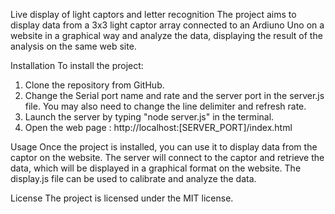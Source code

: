 Live display of light captors and letter recognition
The project aims to display data from a 3x3 light captor array connected to an Ardiuno Uno on a website in a graphical way and analyze the data, displaying the result of the analysis on the same web site.

Installation
To install the project:

1. Clone the repository from GitHub.
2. Change the Serial port name and rate and the server port in the server.js file. You may also need to change the line delimiter and refresh rate.
3. Launch the server by typing "node server.js" in the terminal.
4. Open the web page : http://localhost:[SERVER_PORT]/index.html

Usage
Once the project is installed, you can use it to display data from the captor on the website. The server will connect to the captor and retrieve the data, which will be displayed in a graphical format on the website. The display.js file can be used to calibrate and analyze the data.

License
The project is licensed under the MIT license.